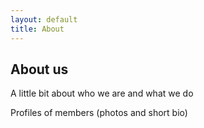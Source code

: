 ```yaml
---
layout: default
title: About
---
```


## About us

A little bit about who we are and what we do

Profiles of members (photos and short bio)
